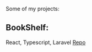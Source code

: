 Some of my projects:

## BookShelf:
React, Typescript, Laravel
[Repo](https://github.com/kaye360/bookshelf-app)
